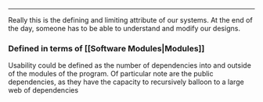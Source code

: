 --- - 

Really this is the defining and limiting attribute of our systems. At the end of the day, someone has to be able to understand and modify our designs.
### Defined in terms of [[Software Modules|Modules]]
Usability could be defined as the number of dependencies into and outside of the modules of the program. Of particular note are the public dependencies, as they have the capacity to recursively balloon to a large web of dependencies